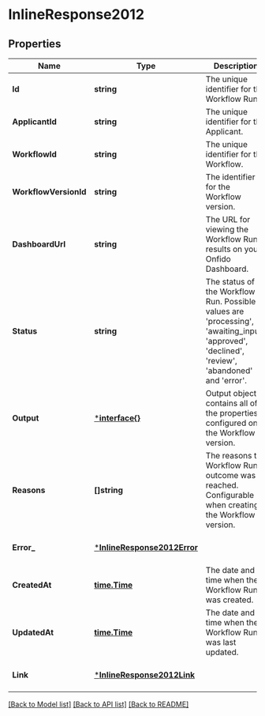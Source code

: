 # InlineResponse2012

## Properties
Name | Type | Description | Notes
------------ | ------------- | ------------- | -------------
**Id** | **string** | The unique identifier for the Workflow Run. | [optional] [default to null]
**ApplicantId** | **string** | The unique identifier for the Applicant. | [optional] [default to null]
**WorkflowId** | **string** | The unique identifier for the Workflow. | [optional] [default to null]
**WorkflowVersionId** | **string** | The identifier for the Workflow version. | [optional] [default to null]
**DashboardUrl** | **string** | The URL for viewing the Workflow Run results on your Onfido Dashboard. | [optional] [default to null]
**Status** | **string** | The status of the Workflow Run. Possible values are &#x27;processing&#x27;, &#x27;awaiting_input&#x27;, &#x27;approved&#x27;, &#x27;declined&#x27;, &#x27;review&#x27;, &#x27;abandoned&#x27; and &#x27;error&#x27;. | [optional] [default to null]
**Output** | [***interface{}**](interface{}.md) | Output object contains all of the properties configured on the Workflow version. | [optional] [default to null]
**Reasons** | **[]string** | The reasons the Workflow Run outcome was reached. Configurable when creating the Workflow version. | [optional] [default to null]
**Error_** | [***InlineResponse2012Error**](inline_response_201_2_error.md) |  | [optional] [default to null]
**CreatedAt** | [**time.Time**](time.Time.md) | The date and time when the Workflow Run was created. | [optional] [default to null]
**UpdatedAt** | [**time.Time**](time.Time.md) | The date and time when the Workflow Run was last updated. | [optional] [default to null]
**Link** | [***InlineResponse2012Link**](inline_response_201_2_link.md) |  | [optional] [default to null]

[[Back to Model list]](../README.md#documentation-for-models) [[Back to API list]](../README.md#documentation-for-api-endpoints) [[Back to README]](../README.md)

